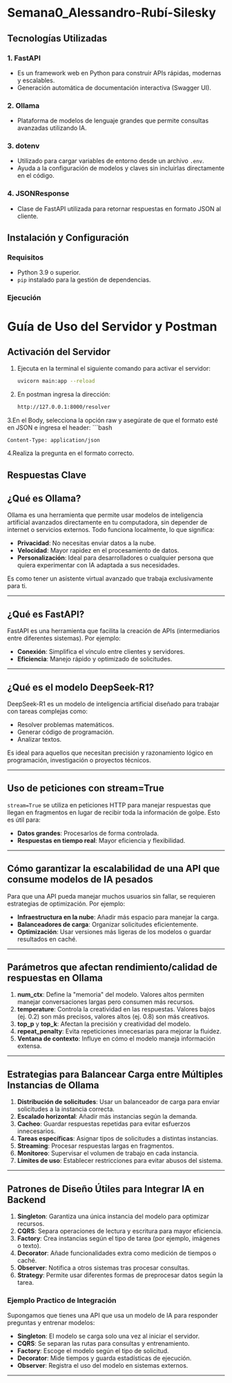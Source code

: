 # Semana0_Alessandro-Rubí-Silesky

## Tecnologías Utilizadas

### **1. FastAPI**
- Es un framework web en Python para construir APIs rápidas, modernas y escalables.
- Generación automática de documentación interactiva (Swagger UI).
  
### **2. Ollama**
- Plataforma de modelos de lenguaje grandes que permite consultas avanzadas utilizando IA.

### **3. dotenv**
- Utilizado para cargar variables de entorno desde un archivo `.env`.
- Ayuda a la configuración de modelos y claves sin incluirlas directamente en el código.

### **4. JSONResponse**
- Clase de FastAPI utilizada para retornar respuestas en formato JSON al cliente.


## Instalación y Configuración

### **Requisitos**
- Python 3.9 o superior.
- `pip` instalado para la gestión de dependencias.

### **Ejecución**
# Guía de Uso del Servidor y Postman

## Activación del Servidor
1. Ejecuta en la terminal el siguiente comando para activar el servidor:
   ```bash
   uvicorn main:app --reload
2. En postman ingresa la dirección:
    ```bash
    http://127.0.0.1:8000/resolver
3.En el Body, selecciona la opción raw y asegúrate de que el formato esté en JSON e ingresa el header:
    ```bash
        
    Content-Type: application/json

4.Realiza la pregunta en el formato correcto.

     

## Respuestas Clave

## ¿Qué es Ollama?
Ollama es una herramienta que permite usar modelos de inteligencia artificial avanzados directamente en tu computadora, sin depender de internet o servicios externos. Todo funciona localmente, lo que significa:
- **Privacidad**: No necesitas enviar datos a la nube.
- **Velocidad**: Mayor rapidez en el procesamiento de datos.
- **Personalización**: Ideal para desarrolladores o cualquier persona que quiera experimentar con IA adaptada a sus necesidades.

Es como tener un asistente virtual avanzado que trabaja exclusivamente para ti.

---

## ¿Qué es FastAPI?
FastAPI es una herramienta que facilita la creación de APIs (intermediarios entre diferentes sistemas). Por ejemplo:
- **Conexión**: Simplifica el vínculo entre clientes y servidores.
- **Eficiencia**: Manejo rápido y optimizado de solicitudes.

---

## ¿Qué es el modelo DeepSeek-R1?
DeepSeek-R1 es un modelo de inteligencia artificial diseñado para trabajar con tareas complejas como:
- Resolver problemas matemáticos.
- Generar código de programación.
- Analizar textos.

Es ideal para aquellos que necesitan precisión y razonamiento lógico en programación, investigación o proyectos técnicos.

---

## Uso de peticiones con stream=True
`stream=True` se utiliza en peticiones HTTP para manejar respuestas que llegan en fragmentos en lugar de recibir toda la información de golpe. Esto es útil para:
- **Datos grandes**: Procesarlos de forma controlada.
- **Respuestas en tiempo real**: Mayor eficiencia y flexibilidad.

---

## Cómo garantizar la escalabilidad de una API que consume modelos de IA pesados
Para que una API pueda manejar muchos usuarios sin fallar, se requieren estrategias de optimización. Por ejemplo:
- **Infraestructura en la nube**: Añadir más espacio para manejar la carga.
- **Balanceadores de carga**: Organizar solicitudes eficientemente.
- **Optimización**: Usar versiones más ligeras de los modelos o guardar resultados en caché.

---

## Parámetros que afectan rendimiento/calidad de respuestas en Ollama
1. **num_ctx**: Define la "memoria" del modelo. Valores altos permiten manejar conversaciones largas pero consumen más recursos.
2. **temperature**: Controla la creatividad en las respuestas. Valores bajos (ej. 0.2) son más precisos, valores altos (ej. 0.8) son más creativos.
3. **top_p** y **top_k**: Afectan la precisión y creatividad del modelo.
4. **repeat_penalty**: Evita repeticiones innecesarias para mejorar la fluidez.
5. **Ventana de contexto**: Influye en cómo el modelo maneja información extensa.

---

## Estrategias para Balancear Carga entre Múltiples Instancias de Ollama
1. **Distribución de solicitudes**: Usar un balanceador de carga para enviar solicitudes a la instancia correcta.
2. **Escalado horizontal**: Añadir más instancias según la demanda.
3. **Cacheo**: Guardar respuestas repetidas para evitar esfuerzos innecesarios.
4. **Tareas específicas**: Asignar tipos de solicitudes a distintas instancias.
5. **Streaming**: Procesar respuestas largas en fragmentos.
6. **Monitoreo**: Supervisar el volumen de trabajo en cada instancia.
7. **Límites de uso**: Establecer restricciones para evitar abusos del sistema.

---

## Patrones de Diseño Útiles para Integrar IA en Backend
1. **Singleton**: Garantiza una única instancia del modelo para optimizar recursos.
2. **CQRS**: Separa operaciones de lectura y escritura para mayor eficiencia.
3. **Factory**: Crea instancias según el tipo de tarea (por ejemplo, imágenes o texto).
4. **Decorator**: Añade funcionalidades extra como medición de tiempos o caché.
5. **Observer**: Notifica a otros sistemas tras procesar consultas.
6. **Strategy**: Permite usar diferentes formas de preprocesar datos según la tarea.

### Ejemplo Practico de Integración
Supongamos que tienes una API que usa un modelo de IA para responder preguntas y entrenar modelos:
- **Singleton**: El modelo se carga solo una vez al iniciar el servidor.
- **CQRS**: Se separan las rutas para consultas y entrenamiento.
- **Factory**: Escoge el modelo según el tipo de solicitud.
- **Decorator**: Mide tiempos y guarda estadísticas de ejecución.
- **Observer**: Registra el uso del modelo en sistemas externos.

---
